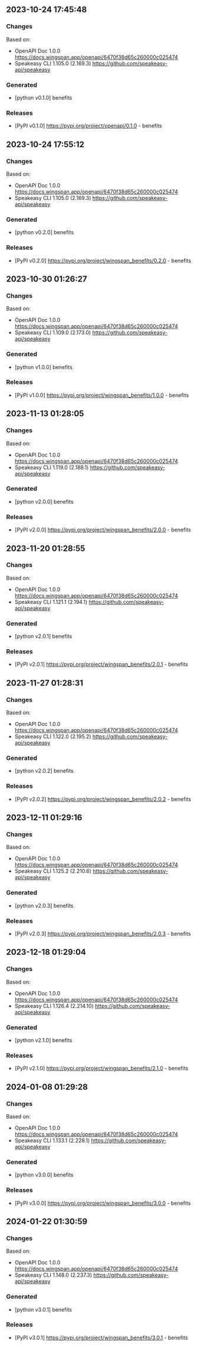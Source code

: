 

## 2023-10-24 17:45:48
### Changes
Based on:
- OpenAPI Doc 1.0.0 https://docs.wingspan.app/openapi/6470f38d65c260000c025474
- Speakeasy CLI 1.105.0 (2.169.3) https://github.com/speakeasy-api/speakeasy
### Generated
- [python v0.1.0] benefits
### Releases
- [PyPI v0.1.0] https://pypi.org/project/openapi/0.1.0 - benefits

## 2023-10-24 17:55:12
### Changes
Based on:
- OpenAPI Doc 1.0.0 https://docs.wingspan.app/openapi/6470f38d65c260000c025474
- Speakeasy CLI 1.105.0 (2.169.3) https://github.com/speakeasy-api/speakeasy
### Generated
- [python v0.2.0] benefits
### Releases
- [PyPI v0.2.0] https://pypi.org/project/wingspan_benefits/0.2.0 - benefits

## 2023-10-30 01:26:27
### Changes
Based on:
- OpenAPI Doc 1.0.0 https://docs.wingspan.app/openapi/6470f38d65c260000c025474
- Speakeasy CLI 1.109.0 (2.173.0) https://github.com/speakeasy-api/speakeasy
### Generated
- [python v1.0.0] benefits
### Releases
- [PyPI v1.0.0] https://pypi.org/project/wingspan_benefits/1.0.0 - benefits


## 2023-11-13 01:28:05
### Changes
Based on:
- OpenAPI Doc 1.0.0 https://docs.wingspan.app/openapi/6470f38d65c260000c025474
- Speakeasy CLI 1.119.0 (2.188.1) https://github.com/speakeasy-api/speakeasy
### Generated
- [python v2.0.0] benefits
### Releases
- [PyPI v2.0.0] https://pypi.org/project/wingspan_benefits/2.0.0 - benefits

## 2023-11-20 01:28:55
### Changes
Based on:
- OpenAPI Doc 1.0.0 https://docs.wingspan.app/openapi/6470f38d65c260000c025474
- Speakeasy CLI 1.121.1 (2.194.1) https://github.com/speakeasy-api/speakeasy
### Generated
- [python v2.0.1] benefits
### Releases
- [PyPI v2.0.1] https://pypi.org/project/wingspan_benefits/2.0.1 - benefits

## 2023-11-27 01:28:31
### Changes
Based on:
- OpenAPI Doc 1.0.0 https://docs.wingspan.app/openapi/6470f38d65c260000c025474
- Speakeasy CLI 1.122.0 (2.195.2) https://github.com/speakeasy-api/speakeasy
### Generated
- [python v2.0.2] benefits
### Releases
- [PyPI v2.0.2] https://pypi.org/project/wingspan_benefits/2.0.2 - benefits

## 2023-12-11 01:29:16
### Changes
Based on:
- OpenAPI Doc 1.0.0 https://docs.wingspan.app/openapi/6470f38d65c260000c025474
- Speakeasy CLI 1.125.2 (2.210.6) https://github.com/speakeasy-api/speakeasy
### Generated
- [python v2.0.3] benefits
### Releases
- [PyPI v2.0.3] https://pypi.org/project/wingspan_benefits/2.0.3 - benefits

## 2023-12-18 01:29:04
### Changes
Based on:
- OpenAPI Doc 1.0.0 https://docs.wingspan.app/openapi/6470f38d65c260000c025474
- Speakeasy CLI 1.126.4 (2.214.10) https://github.com/speakeasy-api/speakeasy
### Generated
- [python v2.1.0] benefits
### Releases
- [PyPI v2.1.0] https://pypi.org/project/wingspan_benefits/2.1.0 - benefits

## 2024-01-08 01:29:28
### Changes
Based on:
- OpenAPI Doc 1.0.0 https://docs.wingspan.app/openapi/6470f38d65c260000c025474
- Speakeasy CLI 1.133.1 (2.228.1) https://github.com/speakeasy-api/speakeasy
### Generated
- [python v3.0.0] benefits
### Releases
- [PyPI v3.0.0] https://pypi.org/project/wingspan_benefits/3.0.0 - benefits

## 2024-01-22 01:30:59
### Changes
Based on:
- OpenAPI Doc 1.0.0 https://docs.wingspan.app/openapi/6470f38d65c260000c025474
- Speakeasy CLI 1.148.0 (2.237.3) https://github.com/speakeasy-api/speakeasy
### Generated
- [python v3.0.1] benefits
### Releases
- [PyPI v3.0.1] https://pypi.org/project/wingspan_benefits/3.0.1 - benefits